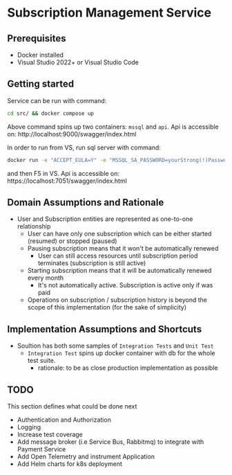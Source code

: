 # Subscription Management Service

## Prerequisites

* Docker installed
* Visual Studio 2022+ or Visual Studio Code

## Getting started

Service can be run with command:

```bash
cd src/ && docker compose up
```

Above command spins up two containers: `mssql` and `api`. Api is accessible on: http://localhost:9000/swagger/index.html 

In order to run from VS, run sql server with command:

```bash
docker run -e "ACCEPT_EULA=Y" -e "MSSQL_SA_PASSWORD=yourStrong(!)Password" -p 1433:1433 -d mcr.microsoft.com/mssql/server:2022-latest
```

and then F5 in VS.  Api is accessible on: https://localhost:7051/swagger/index.html


## Domain Assumptions and Rationale
- User and Subscription entities are represented as one-to-one relationship
    - User can have only one subscription which can be either started (resumed) or stopped (paused)
    - Pausing subscription means that it won't be automatically renewed
      - User can still access resources until subscription period terminates (subscription is still active)
    - Starting subscription means that it will be automatically renewed every month
      - It's not automatically active. Subscription is active only if was paid
    - Operations on subscription / subscription history is beyond the scope of this implementation (for the sake of simplicity)

## Implementation Assumptions and Shortcuts
- Soultion has both some samples of `Integration Tests` and `Unit Test`
  - `Integration Test` spins up docker container with db for the whole test suite.
    - rationale: to be as close production implementation as possible


## TODO

This section defines what could be done next

- Authentication and Authorization
- Logging
- Increase test coverage
- Add message broker (i.e Service Bus, Rabbitmq) to integrate with Payment Service
- Add Open Telemetry and instrument Application
- Add Helm charts for k8s deployment